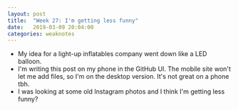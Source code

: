 ```yaml
---
layout: post
title:  "Week 27: I'm getting less funny"
date:   2019-03-09 20:04:00
categories: weaknotes
---
```


* My idea for a light-up inflatables company went down like a LED balloon.
* I'm writing this post on my phone in the GitHub UI. The mobile site won't let me add files, so I'm on the desktop version. It's not great on a phone tbh.
* I was looking at some old Instagram photos and I think I'm getting less funny?
